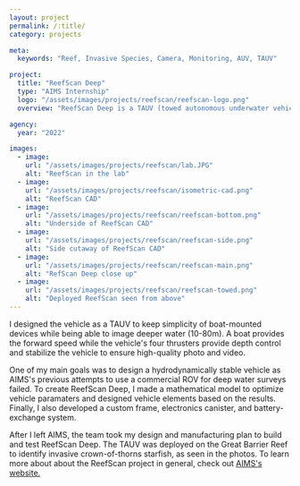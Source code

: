 ```yaml
---
layout: project
permalink: /:title/
category: projects

meta:
  keywords: "Reef, Invasive Species, Camera, Monitoring, AUV, TAUV"

project:
  title: "ReefScan Deep"
  type: "AIMS Internship"
  logo: "/assets/images/projects/reefscan/reefscan-logo.png"
  overview: "ReefScan Deep is a TAUV (towed autonomous underwater vehicle) I designed while spending a summer as a visiting researcher at the Australian Institute of Marine Science (AIMS)."

agency:
  year: "2022"

images:
  - image:
    url: "/assets/images/projects/reefscan/lab.JPG"
    alt: "ReefScan in the lab"
  - image:
    url: "/assets/images/projects/reefscan/isometric-cad.png"
    alt: "ReefScan CAD"
  - image:
    url: "/assets/images/projects/reefscan/reefscan-bottom.png"
    alt: "Underside of ReefScan CAD"
  - image:
    url: "/assets/images/projects/reefscan/reefscan-side.png"
    alt: "Side cutaway of ReefScan CAD"
  - image:
    url: "/assets/images/projects/reefscan/reefscan-main.png"
    alt: "RefScan Deep close up"
  - image:
    url: "/assets/images/projects/reefscan/reefscan-towed.png"
    alt: "Deployed ReefScan seen from above"
---
```

<p>I designed the vehicle as a TAUV to keep simplicity of boat-mounted devices while being able to image deeper water (10-80m). A boat provides the forward speed while the vehicle's four thrusters provide depth control and stabilize the vehicle to ensure high-quality photo and video. </p>

<p>One of my main goals was to design a hydrodynamically stable vehicle as AIMS's previous attempts to use a commercial ROV for deep water surveys failed. To create ReefScan Deep, I made a mathematical model to optimize vehicle paramaters and designed vehicle elements based on the results. Finally, I also developed a custom frame, electronics canister, and battery-exchange system. </p>

<p> After I left AIMS, the team took my design and manufacturing plan to build and test ReefScan Deep. The TAUV was deployed on the Great Barrier Reef to identify invasive crown-of-thorns starfish, as seen in the photos. To learn more about about the ReefScan project in general, check out <a class="underline" href="https://www.aims.gov.au/research/technology/reefscan" target="_blank"> AIMS's website. </a> </p>

